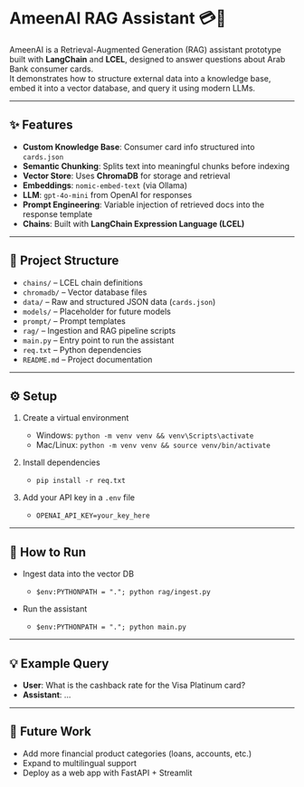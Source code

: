 # AmeenAI RAG Assistant 💳🤖

AmeenAI is a Retrieval-Augmented Generation (RAG) assistant prototype built with **LangChain** and **LCEL**, designed to answer questions about Arab Bank consumer cards.  
It demonstrates how to structure external data into a knowledge base, embed it into a vector database, and query it using modern LLMs.

---

## ✨ Features
* **Custom Knowledge Base**: Consumer card info structured into `cards.json`  
* **Semantic Chunking**: Splits text into meaningful chunks before indexing  
* **Vector Store**: Uses **ChromaDB** for storage and retrieval  
* **Embeddings**: `nomic-embed-text` (via Ollama)  
* **LLM**: `gpt-4o-mini` from OpenAI for responses  
* **Prompt Engineering**: Variable injection of retrieved docs into the response template  
* **Chains**: Built with **LangChain Expression Language (LCEL)**  

---

## 📂 Project Structure
* `chains/` – LCEL chain definitions  
* `chromadb/` – Vector database files  
* `data/` – Raw and structured JSON data (`cards.json`)  
* `models/` – Placeholder for future models  
* `prompt/` – Prompt templates  
* `rag/` – Ingestion and RAG pipeline scripts  
* `main.py` – Entry point to run the assistant  
* `req.txt` – Python dependencies  
* `README.md` – Project documentation  

---

## ⚙️ Setup

1. Create a virtual environment  
   * Windows: `python -m venv venv && venv\Scripts\activate`  
   * Mac/Linux: `python -m venv venv && source venv/bin/activate`  

2. Install dependencies  
   * `pip install -r req.txt`  

3. Add your API key in a `.env` file  
   * `OPENAI_API_KEY=your_key_here`  

---

## 🚀 How to Run

* Ingest data into the vector DB  
  * `$env:PYTHONPATH = "."; python rag/ingest.py`  

* Run the assistant  
  * `$env:PYTHONPATH = "."; python main.py`  

---

## 💡 Example Query
* **User**: What is the cashback rate for the Visa Platinum card?  
* **Assistant**: …  

---

## 🔮 Future Work
* Add more financial product categories (loans, accounts, etc.)  
* Expand to multilingual support  
* Deploy as a web app with FastAPI + Streamlit  
